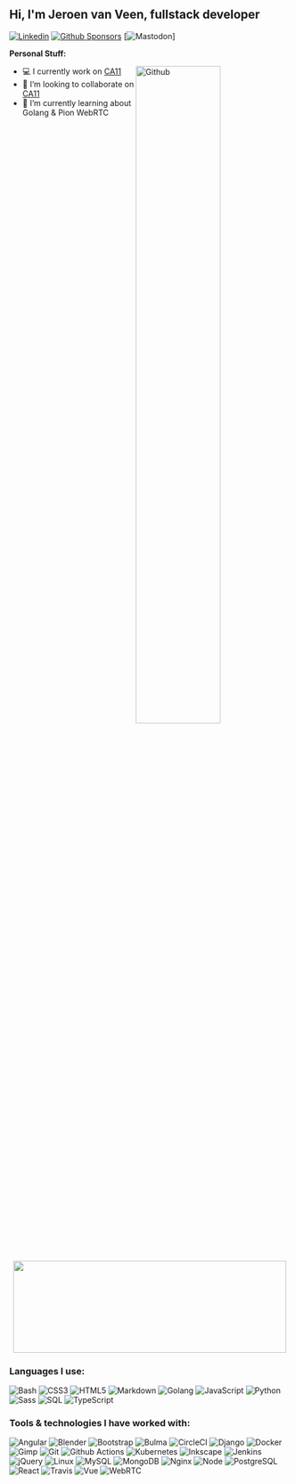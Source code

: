 ## Hi, I'm Jeroen van Veen, fullstack developer

[![Linkedin](https://img.shields.io/badge/-LinkedIn-blue?style=flat&logo=Linkedin&logoColor=white)](https://www.linkedin.com/in/jeroen-van-veen/)
[![Github Sponsors](https://img.shields.io/badge/GitHub_Sponsors-grey?style=flat&logo=github&logoColor=EA4AAA)](https://github.com/sponsors/jvanveen)
[![Mastodon](https://img.shields.io/mastodon/follow/197017?domain=https%3A%2F%2Fmastodon.social&style=flat&logo=Mastodon&logoColor=blue)]


**Personal Stuff:**

<!-- Any image aligned to the right. Beware the width -->
<img width="55%" align="right" alt="Github" src="https://raw.githubusercontent.com/onimur/.github/master/.resources/git-header.svg" />

- :computer: I currently work on [CA11](https://github.com/open-voip-alliance/ca11)
- :loudspeaker: I’m looking to collaborate on [CA11](https://github.com/open-voip-alliance/ca11)
- :seedling: I’m currently learning about Golang & Pion WebRTC

<p align="center">
  <img width="490" height="165" src="https://github-readme-stats.vercel.app/api?username=jvanveen&show_icons=true&hide_border=false&line_height=20&title_color=3b93b4&icon_color=3b93b4&show_owner=true"/>
  <p align="center">
  </p>
</p>


<h3>Languages I use:</h3>

![Bash](https://img.shields.io/badge/-Bash-141414?style=flat&logo=gnu-bash)
![CSS3](https://img.shields.io/badge/-CSS3-141414?style=flat&logo=css3)
![HTML5](https://img.shields.io/badge/-HTML5-141414?style=flat&logo=html5)
![Markdown](https://img.shields.io/badge/-Markdown-141414?style=flat&logo=markdown)
![Golang](https://img.shields.io/badge/-Golang-141414?style=flat&logo=go)
![JavaScript](https://img.shields.io/badge/-JavaScript-141414?style=flat&logo=javascript)
![Python](https://img.shields.io/badge/-Python-141414?style=flat&logo=python)
![Sass](https://img.shields.io/badge/-Sass-141414?style=flat&logo=sass)
![SQL](https://img.shields.io/badge/-SQL-141414?style=flat&logo=postgresql)
![TypeScript](https://img.shields.io/badge/-TypeScript-141414?style=flat&logo=typescript)

<H3>Tools & technologies I have worked with:</h3>

![Angular](https://img.shields.io/badge/-Angular-141414?style=flat&logo=angular)
![Blender](https://img.shields.io/badge/-Blender-141414?style=flat&logo=blender)
![Bootstrap](https://img.shields.io/badge/-Bootstrap-141414?style=flat&logo=bootstrap)
![Bulma](https://img.shields.io/badge/-Bulma-141414?style=flat&logo=bulma)
![CircleCI](https://img.shields.io/badge/-CircleCI-141414?style=flat&logo=circleci)
![Django](https://img.shields.io/badge/-Django-141414?style=flat&logo=django)
![Docker](https://img.shields.io/badge/-Docker-141414?style=flat&logo=docker)
![Gimp](https://img.shields.io/badge/-Gimp-141414?style=flat&logo=gimp)
![Git](https://img.shields.io/badge/-Git-141414?style=flat&logo=git)
![Github Actions](https://img.shields.io/badge/-Github%20Actions-141414?style=flat&logo=github-actions)
![Kubernetes](https://img.shields.io/badge/-Kubernetes-141414?style=flat&logo=kubernetes)
![Inkscape](https://img.shields.io/badge/-Inkscape-141414?style=flat&logo=inkscape)
![Jenkins](https://img.shields.io/badge/-Jenkins-141414?style=flat&logo=jenkins)
![jQuery](https://img.shields.io/badge/-jQuery-141414?style=flat&logo=jquery)
![Linux](https://img.shields.io/badge/-Linux-141414?style=flat&logo=linux)
![MySQL](https://img.shields.io/badge/-MySQL-141414?style=flat&logo=mysql)
![MongoDB](https://img.shields.io/badge/-MongoDB-141414?style=flat&logo=mongodb)
![Nginx](https://img.shields.io/badge/-Nginx-141414?style=flat&logo=nginx)
![Node](https://img.shields.io/badge/-Node-141414?style=flat&logo=node.js)
![PostgreSQL](https://img.shields.io/badge/-PostgreSQL-141414?style=flat&logo=postgresql)
![React](https://img.shields.io/badge/-React-141414?style=flat&logo=react)
![Travis](https://img.shields.io/badge/-Travis-141414?style=flat&logo=travis)
![Vue](https://img.shields.io/badge/-Vue-141414?style=flat&logo=vue.js)
![WebRTC](https://img.shields.io/badge/-WebRTC-141414?style=flat&logo=webrtc)